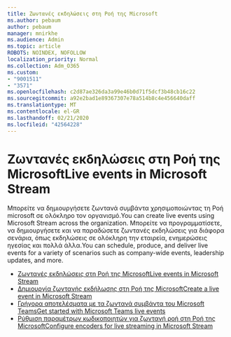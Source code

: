 ```yaml
---
title: Ζωντανές εκδηλώσεις στη Ροή της Microsoft
ms.author: pebaum
author: pebaum
manager: mnirkhe
ms.audience: Admin
ms.topic: article
ROBOTS: NOINDEX, NOFOLLOW
localization_priority: Normal
ms.collection: Adm_O365
ms.custom:
- "9001511"
- "3571"
ms.openlocfilehash: c2d87ae326da3a99e46b0d71f5dcf3b48cb16c22
ms.sourcegitcommit: a92e2bad1e89367307e78a514b8c4e456640daff
ms.translationtype: MT
ms.contentlocale: el-GR
ms.lasthandoff: 02/21/2020
ms.locfileid: "42564228"
---
```

# <a name="live-events-in-microsoft-stream"></a><span data-ttu-id="3f872-102">Ζωντανές εκδηλώσεις στη Ροή της Microsoft</span><span class="sxs-lookup"><span data-stu-id="3f872-102">Live events in Microsoft Stream</span></span>

<span data-ttu-id="3f872-103">Μπορείτε να δημιουργήσετε ζωντανά συμβάντα χρησιμοποιώντας τη Ροή microsoft σε ολόκληρο τον οργανισμό.</span><span class="sxs-lookup"><span data-stu-id="3f872-103">You can create live events using Microsoft Stream across the organization.</span></span> <span data-ttu-id="3f872-104">Μπορείτε να προγραμματίσετε, να δημιουργήσετε και να παραδώσετε ζωντανές εκδηλώσεις για διάφορα σενάρια, όπως εκδηλώσεις σε ολόκληρη την εταιρεία, ενημερώσεις ηγεσίας και πολλά άλλα.</span><span class="sxs-lookup"><span data-stu-id="3f872-104">You can schedule, produce, and deliver live events for a variety of scenarios such as company-wide events, leadership updates, and more.</span></span>

- [<span data-ttu-id="3f872-105">Ζωντανές εκδηλώσεις στη Ροή της Microsoft</span><span class="sxs-lookup"><span data-stu-id="3f872-105">Live events in Microsoft Stream</span></span>](https://docs.microsoft.com/stream/live-event-overview)
- [<span data-ttu-id="3f872-106">Δημιουργία ζωντανής εκδήλωσης στη Ροή της Microsoft</span><span class="sxs-lookup"><span data-stu-id="3f872-106">Create a live event in Microsoft Stream</span></span>](https://docs.microsoft.com/stream/live-create-event)
- [<span data-ttu-id="3f872-107">Γρήγορα αποτελέσματα με τα ζωντανά συμβάντα του Microsoft Teams</span><span class="sxs-lookup"><span data-stu-id="3f872-107">Get started with Microsoft Teams live events</span></span>](https://support.office.com/article/get-started-with-microsoft-teams-live-events-d077fec2-a058-483e-9ab5-1494afda578a)
- [<span data-ttu-id="3f872-108">Ρύθμιση παραμέτρων κωδικοποιητών για ζωντανή ροή στη Ροή της Microsoft</span><span class="sxs-lookup"><span data-stu-id="3f872-108">Configure encoders for live streaming in Microsoft Stream</span></span>](https://docs.microsoft.com/stream/live-encoder-setup)
